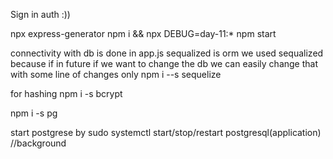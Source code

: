 Sign in auth :))

npx express-generator
npm i && npx DEBUG=day-11:* npm start     

connectivity with db is done in app.js
sequalized is orm
we used sequalized because if in future if we want to change the db we can easily change that with some line of changes only
npm i --s sequelize

for hashing 
npm i -s bcrypt

npm i -s pg   

start postgrese by
sudo systemctl start/stop/restart postgresql(application)  //background  